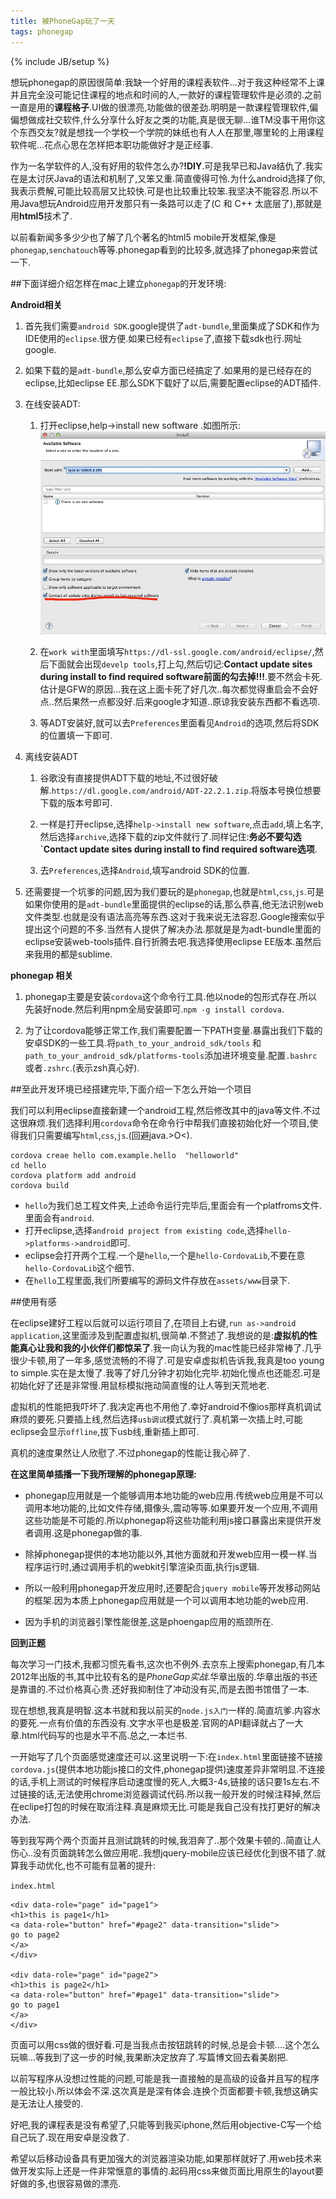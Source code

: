 ```yaml
---
title: 被PhoneGap玩了一天
tags: phonegap
---
```

{% include JB/setup %}

想玩phonegap的原因很简单:我缺一个好用的课程表软件...对于我这种经常不上课并且完全没可能记住课程的地点和时间的人,一款好的课程管理软件是必须的.之前一直是用的**课程格子**.UI做的很漂亮,功能做的很差劲.明明是一款课程管理软件,偏偏想做成社交软件,什么分享什么好友之类的功能,真是很无聊...谁TM没事干用你这个东西交友?就是想找一个学校一个学院的妹纸也有人人在那里,哪里轮的上用课程软件呢...花点心思在怎样把本职功能做好才是正经事.

作为一名学软件的人,没有好用的软件怎么办?**!DIY**.可是我早已和Java结仇了.我实在是太讨厌Java的语法和机制了,又笨又重.简直傻得可怜.为什么android选择了你,我表示费解,可能比较高层又比较快.可是也比较重比较笨.我坚决不能容忍.所以不用Java想玩Android应用开发那只有一条路可以走了(C 和 C++ 太底层了),那就是用**html5**技术了.


以前看新闻多多少少也了解了几个著名的html5 mobile开发框架,像是`phonegap`,`senchatouch`等等.phonegap看到的比较多,就选择了phonegap来尝试一下.

##下面详细介绍怎样在mac上建立`phonegap`的开发环境:

**Android相关**

1. 首先我们需要`android SDK`.google提供了`adt-bundle`,里面集成了SDK和作为IDE使用的`eclipse`.很方便.如果已经有`eclipse`了,直接下载sdk也行.网址google.

2. 如果下载的是`adt-bundle`,那么安卓方面已经搞定了.如果用的是已经存在的eclipse,比如eclipse EE.那么SDK下载好了以后,需要配置eclipse的ADT插件.

3. 在线安装ADT:


	1. 打开eclipse,help->install new software .如图所示:
	![](../assets/post_image/2013-12-28/1.jpg)
	
	2. 在`work with`里面填写`https://dl-ssl.google.com/android/eclipse/`,然后下面就会出现`develp tools`,打上勾,然后切记:**Contact update sites during install to find required software前面的勾去掉!!!**.要不然会卡死.估计是GFW的原因...我在这上面卡死了好几次..每次都觉得重启会不会好点..然后果然一点都没好.后来google才知道..原谅我安装东西都不看选项.
	
	3. 等ADT安装好,就可以去`Preferences`里面看见`Android`的选项,然后将SDK的位置填一下即可.
	
4. 离线安装ADT

	1. 谷歌没有直接提供ADT下载的地址,不过很好破解.`https://dl.google.com/android/ADT-22.2.1.zip`.将版本号换位想要下载的版本号即可.
	
	2. 一样是打开eclipse,选择`help->install new software`,点击`add`,填上名字,然后选择`archive`,选择下载的zip文件就行了.同样记住:**务必不要勾选`Contact update sites during install to find required software选项**.
	
	3. 去`Preferences`,选择`Android`,填写android SDK的位置.
	
5. 还需要提一个坑爹的问题,因为我们要玩的是`phonegap`,也就是`html`,`css`,`js`.可是如果你使用的是`adt-bundle`里面提供的eclipse的话,那么恭喜,他无法识别web文件类型.也就是没有语法高亮等东西.这对于我来说无法容忍.Google搜索似乎提出这个问题的不多.当然有人提供了解决办法.那就是是为adt-bundle里面的eclipse安装web-tools插件.自行折腾去吧.我选择使用eclipse EE版本.虽然后来我用的都是sublime.

**phonegap 相关**

1. phonegap主要是安装`cordova`这个命令行工具.他以node的包形式存在.所以先装好node.然后利用npm全局安装即可.`npm -g install cordova`.

2. 为了让cordova能够正常工作,我们需要配置一下PATH变量.暴露出我们下载的安卓SDK的一些工具.将`path_to_your_android_sdk/tools` 和`path_to_your_android_sdk/platforms-tools`添加进环境变量.配置`.bashrc`或者`.zshrc`.(表示zsh真心好).


##至此开发环境已经搭建完毕,下面介绍一下怎么开始一个项目

我们可以利用eclipse直接新建一个android工程,然后修改其中的java等文件.不过这很麻烦.我们选择利用`cordova`命令在命令行中帮我们直接初始化好一个项目,使得我们只需要编写`html`,`css`,`js`.(回避java.>O<).

```
cordova creae hello com.example.hello  "helloworld"
cd hello
cordova platform add android
cordova build
```

- `hello`为我们总工程文件夹,上述命令运行完毕后,里面会有一个platfroms文件.里面会有`android`.
- 打开eclipse,选择`android project from existing code`,选择`hello->platforms->android`即可.
- eclipse会打开两个工程.一个是`hello`,一个是`hello-CordovaLib`,不要在意`hello-CordovaLib`这个细节.
- 在`hello`工程里面,我们所要编写的源码文件存放在`assets/www`目录下.


##使用有感



在eclipse建好工程以后就可以运行项目了,在项目上右键,`run as->android application`,这里面涉及到配置虚拟机,很简单.不赘述了.我想说的是:**虚拟机的性能真心让我和我的小伙伴们都惊呆了**.我一向认为我的mac性能已经非常棒了.几乎很少卡顿,用了一年多,感觉流畅的不得了.可是安卓虚拟机告诉我,我真是too young to simple.实在是太慢了.我等了好几分钟才初始化完毕.初始化慢点也还能忍.可是初始化好了还是非常慢.用鼠标模拟拖动简直慢的让人等到天荒地老.

虚拟机的性能把我吓坏了.我决定再也不用他了.幸好android不像ios那样真机调试麻烦的要死.只要插上线,然后选择`usb调试`模式就行了.真机第一次插上时,可能eclipse会显示`offline`,拔下usb线,重新插上即可.

真机的速度果然让人欣慰了.不过phonegap的性能让我心碎了.

**在这里简单插播一下我所理解的phonegap原理:**


- phonegap应用就是一个能够调用本地功能的web应用.传统web应用是不可以调用本地功能的,比如文件存储,摄像头,震动等等.如果要开发一个应用,不调用这些功能是不可能的.所以phonegap将这些功能利用js接口暴露出来提供开发者调用.这是phonegap做的事.

- 除掉phonegap提供的本地功能以外,其他方面就和开发web应用一模一样.当程序运行时,通过调用手机的webkit引擎渲染页面,执行js逻辑.

- 所以一般利用phonegap开发应用时,还要配合`jquery mobile`等开发移动网站的框架.因为本质上phonegap应用就是一个可以调用本地功能的web应用.

- 因为手机的浏览器引擎性能很差,这是phoengap应用的瓶颈所在.

**回到正题**

每次学习一门技术,我都习惯先看书,这次也不例外.去京东上搜索phonegap,有几本2012年出版的书,其中比较有名的是*PhoneGap实战*.华章出版的.华章出版的书还是靠谱的.不过价格真心贵.还好我抑制住了冲动没有买,而是去图书馆借了一本.

现在想想,我真是明智.这本书就和我以前买的`node.js入门`一样的.简直坑爹.内容水的要死.一点有价值的东西没有.文字水平也是极差.官网的API翻译就占了一大章.html代码写的也是水平不高.总之,一本烂书.

一开始写了几个页面感觉速度还可以.这里说明一下:在`index.html`里面链接不链接`cordova.js`(提供本地功能js接口的文件,phonegap提供)速度差异非常明显.不连接的话,手机上测试的时候程序启动速度慢的死人,大概3-4s,链接的话只要1s左右.不过链接的话,无法使用chrome浏览器调试代码.所以我一般开发的时候注释掉,然后在eclipe打包的时候在取消注释.真是麻烦无比.可能是我自己没有找打更好的解决办法.

等到我写两个两个页面并且测试跳转的时候,我泪奔了..那个效果卡顿的..简直让人伤心..没有页面跳转怎么做应用呢..我想jquery-mobile应该已经优化到很不错了.就算我手动优化,也不可能有显著的提升:

`index.html`


	<div data-role="page" id="page1">
	<h1>this is page1</h1>
	<a data-role="button" href="#page2" data-transition="slide">
	go to page2
	</a>
	</div>

	<div data-role="page" id="page2">
	<h1>this is page2</h1>
	<a data-role="button" href="#page1" data-transition="slide">
	go to page1
	</a>
	</div>


页面可以用css做的很好看.可是当我点击按钮跳转的时候,总是会卡顿....这个怎么玩嘛...等我到了这一步的时候,我果断决定放弃了.写篇博文回去看美剧把.

以前写程序从没想过性能的问题,可能是我一直接触的是高级的设备并且写的程序一般比较小.所以体会不深.这次真是是深有体会.连换个页面都要卡顿,我想这确实是无法让人接受的.

好吧,我的课程表是没有希望了,只能等到我买iphone,然后用objective-C写一个给自己玩了.现在用安卓是没救了.

希望以后移动设备具有更加强大的浏览器渲染功能,如果那样就好了.用web技术来做开发实际上还是一件非常惬意的事情的.起码用css来做页面比用原生的layout要好做的多,也很容易做的漂亮.






















	

